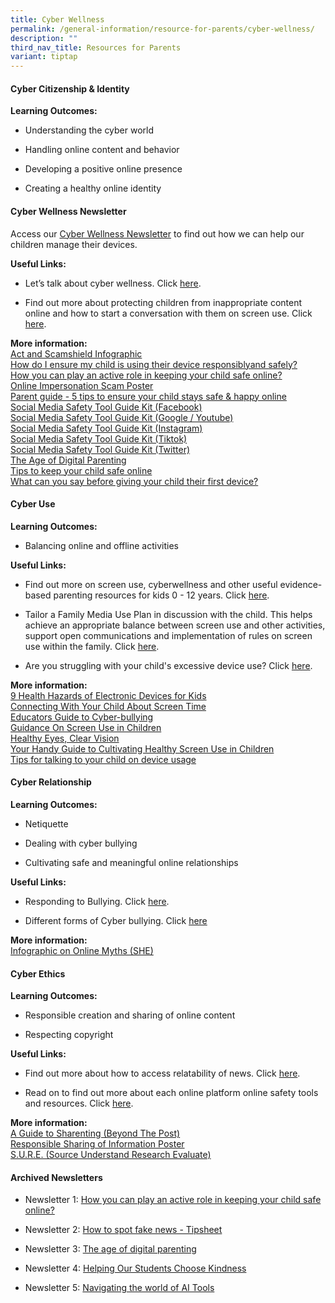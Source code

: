 ```yaml
---
title: Cyber Wellness
permalink: /general-information/resource-for-parents/cyber-wellness/
description: ""
third_nav_title: Resources for Parents
variant: tiptap
---
```

<h4><strong>Cyber Citizenship &amp; Identity</strong><br></h4>
<p><strong>Learning Outcomes:</strong> 
<br>
</p>
<ul data-tight="true" class="tight">
<li>
<p>Understanding the cyber world
<br>
</p>
</li>
<li>
<p>Handling online content and behavior
<br>
</p>
</li>
<li>
<p>Developing a positive online presence
<br>
</p>
</li>
<li>
<p>Creating a healthy online identity
<br>
</p>
</li>
</ul>
<h4><strong>Cyber Wellness Newsletter</strong></h4>
<p>Access our <a href="/files/Resource for Parents/Cyberwellness/Newsletters/Term_3_CW_Newsletter.pdf" rel="noopener noreferrer nofollow" target="_blank">Cyber Wellness Newsletter</a> to
find out how we can help our children manage their devices.</p>
<p><strong>Useful Links:</strong> 
<br>
</p>
<ul data-tight="true" class="tight">
<li>
<p>Let’s talk about cyber wellness. Click <a href="https://www.healthhub.sg/programmes/186/mindsg/caring-for-ourselves/learning-about-cyber-wellness-Teens#home" rel="noopener noreferrer nofollow" target="_blank">here</a>.
<br>
</p>
</li>
<li>
<p>Find out more about protecting children from inappropriate content online
and how to start a conversation with them on screen use. Click <a href="https://www.imda.gov.sg/digitalforlife/Digitalwellness" rel="noopener noreferrer nofollow" target="_blank">here</a>.
<br>
</p>
</li>
</ul>
<p><strong>More information:</strong> 
<br><a href="/files/Resource%20for%20Parents/Cyberwellness/Cyber%20Citizenship%20&amp;%20Identity/act%20and%20scamshield%20infographic%20for%20moe%20(special%20broadcast)%20(1).pdf" rel="noopener noreferrer nofollow" target="_blank">Act and Scamshield Infographic</a> 
<br><a href="/files/Resource%20for%20Parents/Cyberwellness/Cyber%20Citizenship%20&amp;%20Identity/how%20do%20i%20ensure%20my%20child%20uses%20their%20devices%20responsibly%20(for%20pri).pdf" rel="noopener noreferrer nofollow" target="_blank">How do I ensure my child is using their device responsiblyand safely?</a> 
<br><a href="/files/Resource%20for%20Parents/Cyberwellness/Cyber%20Citizenship%20&amp;%20Identity/how%20you%20can%20play%20an%20active%20role%20in%20keeping%20your%20child%20safe%20online.pdf" rel="noopener noreferrer nofollow" target="_blank">How you can play an active role in keeping your child safe online?</a> 
<br><a href="/files/Resource%20for%20Parents/Cyberwellness/Cyber%20Citizenship%20&amp;%20Identity/online%20impersonation%20scam%20poster.pdf" rel="noopener noreferrer nofollow" target="_blank">Online Impersonation Scam Poster</a> 
<br><a href="/files/Resource%20for%20Parents/Cyberwellness/Cyber%20Citizenship%20&amp;%20Identity/parent%20guide%20-%205%20tips%20to%20ensure%20your%20child%20stays%20safe%20&amp;%20happy%20online_for%20schools.pdf" rel="noopener noreferrer nofollow" target="_blank">Parent guide - 5 tips to ensure your child stays safe &amp; happy online</a> 
<br><a href="/files/Resource%20for%20Parents/Cyberwellness/Cyber%20Citizenship%20&amp;%20Identity/social%20media%20safety%20tool%20guide%20kit_facebook.pdf" rel="noopener noreferrer nofollow" target="_blank">Social Media Safety Tool Guide Kit (Facebook)</a> 
<br><a href="/files/Resource%20for%20Parents/Cyberwellness/Cyber%20Citizenship%20&amp;%20Identity/social%20media%20safety%20tool%20guide%20kit_google_youtube.pdf" rel="noopener noreferrer nofollow" target="_blank">Social Media Safety Tool Guide Kit (Google / Youtube)</a> 
<br><a href="/files/Resource%20for%20Parents/Cyberwellness/Cyber%20Citizenship%20&amp;%20Identity/social%20media%20safety%20tool%20guide%20kit_instagram.pdf" rel="noopener noreferrer nofollow" target="_blank">Social Media Safety Tool Guide Kit (Instagram)</a> 
<br><a href="/files/Resource%20for%20Parents/Cyberwellness/Cyber%20Citizenship%20&amp;%20Identity/social%20media%20safety%20tool%20guide%20kit_tiktok.pdf" rel="noopener noreferrer nofollow" target="_blank">Social Media Safety Tool Guide Kit (Tiktok)</a> 
<br><a href="/files/Resource%20for%20Parents/Cyberwellness/Cyber%20Citizenship%20&amp;%20Identity/social%20media%20safety%20tool%20guide%20kit_twitter.pdf" rel="noopener noreferrer nofollow" target="_blank">Social Media Safety Tool Guide Kit (Twitter)</a> 
<br><a href="/files/Resource%20for%20Parents/Cyberwellness/Cyber%20Citizenship%20&amp;%20Identity/the%20age%20of%20digital%20parenting_for%20schools.pdf" rel="noopener noreferrer nofollow" target="_blank">The Age of Digital Parenting</a> 
<br><a href="/files/Resource%20for%20Parents/Cyberwellness/Cyber%20Citizenship%20&amp;%20Identity/tips%20to%20keep%20your%20child%20safe%20online.pdf" rel="noopener noreferrer nofollow" target="_blank">Tips to keep your child safe online</a> 
<br><a href="/files/Resource%20for%20Parents/Cyberwellness/Cyber%20Citizenship%20&amp;%20Identity/what%20can%20you%20say%20before%20giving%20your%20child%20their%20first%20device%20(for%20pri).pdf" rel="noopener noreferrer nofollow" target="_blank">What can you say before giving your child their first device?</a>
</p>
<h4><strong>Cyber Use</strong><br></h4>
<p><strong>Learning Outcomes:</strong> 
<br>
</p>
<ul data-tight="true" class="tight">
<li>
<p>Balancing online and offline activities
<br>
</p>
</li>
</ul>
<p><strong>Useful Links:</strong> 
<br>
</p>
<ul data-tight="true" class="tight">
<li>
<p>Find out more on screen use, cyberwellness and other useful evidence-based
parenting resources for kids 0 - 12 years. Click <a href="https://www.familiesforlife.sg/Parenting" rel="noopener noreferrer nofollow" target="_blank">here</a>.
<br>
</p>
</li>
<li>
<p>Tailor a Family Media Use Plan in discussion with the child. This helps
achieve an appropriate balance between screen use and other activities,
support open communications and implementation of rules on screen use within
the family. Click <a href="http://www.healthychildren.org/MediaUsePlan" rel="noopener noreferrer nofollow" target="_blank">here</a>.
<br>
</p>
</li>
<li>
<p>Are you struggling with your child's excessive device use? Click <a href="https://www.schoolbag.edu.sg/story/are-you-struggling-with-your-child-s-excessive-device-use" rel="noopener noreferrer nofollow" target="_blank">here</a>.
<br>
</p>
</li>
</ul>
<p><strong>More information:</strong> 
<br><a href="/files/Resource%20for%20Parents/Cyberwellness/Cyber%20Use/9%20health%20hazards%20of%20electronic%20devices%20for%20kids.pdf" rel="noopener noreferrer nofollow" target="_blank">9 Health Hazards of Electronic Devices for Kids</a> 
<br><a href="/files/Resource%20for%20Parents/Cyberwellness/Cyber%20Use/connecting%20with%20you%20child%20about%20screen%20time%20(for%20sec%20and%20pri).pdf" rel="noopener noreferrer nofollow" target="_blank">Connecting With Your Child About Screen Time</a> 
<br><a href="/files/Resource%20for%20Parents/Cyberwellness/Cyber%20Use/educators%20guide%20to%20cyber-bullying.pdf" rel="noopener noreferrer nofollow" target="_blank">Educators Guide to Cyber-bullying</a> 
<br><a href="/files/Resource%20for%20Parents/Cyberwellness/Cyber%20Use/guidance-on-screen-use-in-children.pdf" rel="noopener noreferrer nofollow" target="_blank">Guidance On Screen Use in Children</a> 
<br><a href="/files/Resource%20for%20Parents/Cyberwellness/Cyber%20Use/healthy%20eyes,%20clear%20vision.pdf" rel="noopener noreferrer nofollow" target="_blank">Healthy Eyes, Clear Vision</a> 
<br><a href="/files/Resource%20for%20Parents/Cyberwellness/Cyber%20Use/screen_use_infographic%20for%207to12.pdf" rel="noopener noreferrer nofollow" target="_blank">Your Handy Guide to Cultivating Healthy Screen Use in Children</a> 
<br><a href="/files/Resource%20for%20Parents/Cyberwellness/Cyber%20Use/tips%20for%20talking%20to%20your%20child%20about%20device%20usage%20(for%20sec%20and%20pri).pdf" rel="noopener noreferrer nofollow" target="_blank">Tips for talking to your child on device usage</a>
</p>
<h4><strong>Cyber Relationship</strong><br></h4>
<p><strong>Learning Outcomes:</strong> 
<br>
</p>
<ul data-tight="true" class="tight">
<li>
<p>Netiquette
<br>
</p>
</li>
<li>
<p>Dealing with cyber bullying
<br>
</p>
</li>
<li>
<p>Cultivating safe and meaningful online relationships
<br>
</p>
</li>
</ul>
<p><strong>Useful Links:</strong> 
<br>
</p>
<ul data-tight="true" class="tight">
<li>
<p>Responding to Bullying. Click <a href="https://bullyfree.sg/parents/" rel="noopener noreferrer nofollow" target="_blank">here</a>.
<br>
</p>
</li>
<li>
<p>Different forms of Cyber bullying. Click <a href="https://bullyfree.sg/cyber-bullying/" rel="noopener noreferrer nofollow" target="_blank">here</a> 
<br>
</p>
</li>
</ul>
<p><strong>More information:</strong> 
<br><a href="/files/Resource%20for%20Parents/Cyberwellness/Cyber%20Relationship/20230410%20she%20infographics%20on%20online%20myths.pdf" rel="noopener noreferrer nofollow" target="_blank">Infographic on Online Myths (SHE)</a>
</p>
<h4><strong>Cyber Ethics</strong><br></h4>
<p><strong>Learning Outcomes:</strong> 
<br>
</p>
<ul data-tight="true" class="tight">
<li>
<p>Responsible creation and sharing of online content
<br>
</p>
</li>
<li>
<p>Respecting copyright
<br>
</p>
</li>
</ul>
<p><strong>Useful Links:</strong> 
<br>
</p>
<ul data-tight="true" class="tight">
<li>
<p>Find out more about how to access relatability of news. Click <a href="https://sure.nlb.gov.sg/" rel="noopener noreferrer nofollow" target="_blank">here</a>.
<br>
</p>
</li>
<li>
<p>Read on to find out more about each online platform online safety tools
and resources. Click <a href="https://www.betterinternet.sg/Resources/Resources-Listing/Tools-and-resources-for-managing-your-own-safety-online" rel="noopener noreferrer nofollow" target="_blank">here</a>.
<br>
</p>
</li>
</ul>
<p><strong>More information:</strong> 
<br><a href="/files/Resource%20for%20Parents/Cyberwellness/Cyber%20Ethics/beyond%20the%20post%20a%20guide%20to%20sharenting%20-%20final.pdf" rel="noopener noreferrer nofollow" target="_blank">A Guide to Sharenting (Beyond The Post)</a> 
<br><a href="/files/Resource%20for%20Parents/Cyberwellness/Cyber%20Ethics/responsible%20sharing%20poster.pdf" rel="noopener noreferrer nofollow" target="_blank">Responsible Sharing of Information Poster</a> 
<br><a href="/files/Resource%20for%20Parents/Cyberwellness/Cyber%20Ethics/source%20understand%20research%20evaluate.pdf" rel="noopener noreferrer nofollow" target="_blank">S.U.R.E. (Source Understand Research Evaluate)</a>
</p>
<h4><strong>Archived Newsletters</strong></h4>
<ul data-tight="true" class="tight">
<li>
<p>Newsletter 1: <a href="/files/Resource%20for%20Parents/Cyberwellness/Newsletters/1%20how%20you%20can%20play%20an%20active%20role%20in%20keeping%20your%20child%20safe%20online.pdf" rel="noopener noreferrer nofollow" target="_blank">How you can play an active role in keeping your child safe online?</a>
</p>
</li>
<li>
<p>Newsletter 2: <a href="/files/Resource%20for%20Parents/Cyberwellness/Newsletters/2%20-%20how-to-spot-fake-news_tipsheet.pdf" rel="noopener noreferrer nofollow" target="_blank">How to spot fake news - Tipsheet</a>
</p>
</li>
<li>
<p>Newsletter 3: <a href="/files/Resource%20for%20Parents/Cyberwellness/Newsletters/3%20-%20the%20age%20of%20digital%20parenting%20for%20schools.pdf" rel="noopener noreferrer nofollow" target="_blank">The age of digital parenting</a>
</p>
</li>
<li>
<p>Newsletter 4: <a href="/files/Resource for Parents/Cyberwellness/Newsletters/Term_2_CW_Newsletter.pdf" rel="noopener noreferrer nofollow" target="_blank">Helping Our Students Choose Kindness</a>
</p>
</li>
<li>
<p>Newsletter 5: <a href="https://www.fuhuapri.moe.edu.sg/files/Resource%20for%20Parents/Cyberwellness/Newsletters/Term_3_CW_Newsletter.pdf" rel="noopener nofollow" target="_blank">Navigating the world of AI Tools</a>
</p>
</li>
</ul>
<p></p>